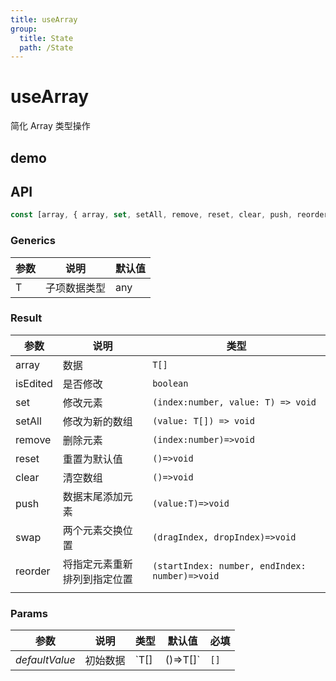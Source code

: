 ```yaml
---
title: useArray
group:
  title: State
  path: /State
---
```


# useArray

简化 Array 类型操作

## demo

<code src="./Demo/index.tsx"></code>

## API

```typescript
const [array, { array, set, setAll, remove, reset, clear, push, reorder}] =useArray<string>([]);
```

### Generics

| **参数** | **说明**     | **默认值** |
| -------- | ------------ | ---------- |
| T        | 子项数据类型 | any        |

### Result

| **参数** | **说明**       | **类型**  |
| -------- | -------------- | --------- |
| array    | 数据           | `T[]`     |
| isEdited | 是否修改                     | `boolean`                                      |
| set      | 修改元素         | `(index:number, value: T) => void` |
| setAll   | 修改为新的数组   | `(value: T[]) => void`             |
| remove   | 删除元素         | `(index:number)=>void`       |
| reset    | 重置为默认值     | `()=>void`                      |
| clear    | 清空数组         | `()=>void`                   |
| push     | 数据末尾添加元素 | `(value:T)=>void`            |
| swap     | 两个元素交换位置   | `(dragIndex, dropIndex)=>void` |
| reorder  | 将指定元素重新排列到指定位置 | `(startIndex: number, endIndex: number)=>void` |
|  |  |  |

### Params

| **参数**       | **说明** | **类型**      | **默认值** | 必填 |
| -------------- | -------- | ------------- | ---------- | ---- |
| _defaultValue_ | 初始数据 | `T[]|()=>T[]` | `[]`       | 否   |
